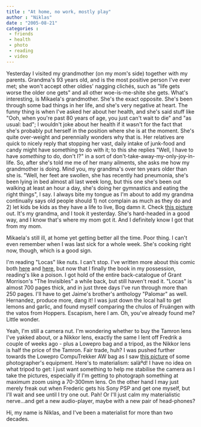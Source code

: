 ```yaml
---
title : "At home, no work, mostly play"
author : "Niklas"
date : "2005-08-21"
categories : 
 - friends
 - health
 - photo
 - reading
 - video
---
```


Yesterday I visited my grandmother (on my mom's side) together with my parents. Grandma's 93 years old, and is the most positive person I've ever met; she won't accept other oldies' nagging clichés, such as "life gets worse the older one gets" and all other woe-is-me-shite she gets. What's interesting, is Mikaela's grandmother. She's the exact opposite. She's been through some bad things in her life, and she's very negative at heart. The funny thing is when I've asked her about her health, and she's said stuff like "Ooh, when you're past 80 years of age, you just can't wait to die" and "as usual: bad"; I wouldn't joke about her health if it wasn't for the fact that she's probably put herself in the position where she is at the moment. She's quite over-weight and perennially wonders why that is. Her relatives are quick to nicely reply that stopping her vast, daily intake of junk-food and candy might have something to do with it; to this she replies "Well, I have to have _something_ to do, don't I?" in a sort of don't-take-away-my-only-joy-in-life. So, after she's told me me of her many ailments, she asks me how my grandmother is doing. Mind you, my grandma's over ten years older than she is. "Well, her feet are swollen, she has recently had pneumonia, she's been lying in bed almost all last week long, but this one she's been out walking at least an hour a day, she's doing her gymnastics and eating the right things", I say. I always bite my tongue as I'm about to add my grandma continually says old people should 1) not complain as much as they do and 2) let kids be kids as they have a life to live, Bog damn it. Check [this picture](http://www.flickr.com/photos/pivic/35593909) out. It's my grandma, and I took it yesterday. She's hard-headed in a good way, and I know that's where my mom got it. And I definitely know I got that from my mom.

Mikaela's still ill, at home yet getting better all the time. Poor thing. I can't even remember when I was last sick for a whole week. She's cooking right now, though, which is a good sign.

I'm reading "Locas" like nuts. I can't stop. I've written more about this comic both [here](https://niklasblog.com/?p=567) and [here](https://niklasblog.com/?p=729), but now that I finally the book in my possession, reading's like a poison. I got hold of the entire back-catalogue of Grant Morrison's "The Invisibles" a while back, but still haven't read it. "Locas" is almost 700 pages thick, and in just three days I've run through more than 250 pages. I'll have to get Jaime's brother's anthology "Palomar" as well. Hernandez, produce more, dang it! I was just down the local hall to get lemons and garlic, and found myself comparing the chulos of Fruängen with the vatos from Hoppers. Escapism, here I am. Oh, you've already found me? Little wonder.

Yeah, I'm still a camera nut. I'm wondering whether to buy the Tamron lens I've yakked about, or a Nikkor lens, exactly the same I lent off Fredrik a couple of weeks ago - plus a Lowepro bag and a tripod, as the Nikkor lens is half the price of the Tamron. Fair trade, huh? I was pushed further towards the Lowepro CompuTrekker AW bag as I saw [this picture](http://www.flickr.com/photos/billwalker/35275602) of some photographer's equipment. Here's to materialism: salàºd! I have no idea on what tripod to get: I just want something to help me stabilise the camera as I take the pictures, especially if I'm getting to photograph something at maximum zoom using a 70-300mm lens. On the other hand I may just merely freak out when Frederic gets his Sony PSP and get one myself, but I'll wait and see until I try one out. Pah! Or I'll just calm my materialistic nerve...and get a new audio-player, maybe with a new pair of head-phones?

Hi, my name is Niklas, and I've been a materialist for more than two decades.
